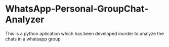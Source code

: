 # WhatsApp-Personal-GroupChat-Analyzer

This is a python aplication which has been developed inorder to analyze the chats in a whatsapp group


